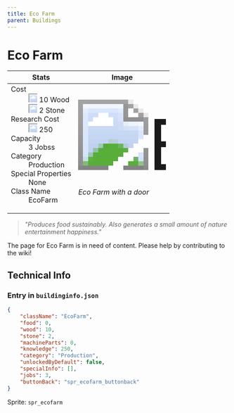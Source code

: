 ```yaml
---
title: Eco Farm
parent: Buildings
---
```

# Eco Farm

[//]: # (Pre-generated content)
<table><thead><tr><th>Stats</th><th>Image</th></tr></thead><tbody><tr><td><dl><dt>Cost</dt><dd><div class="resource-icon"><img style="object-position: -637px -751px;" src="https://tfe2-wiki.github.io/assets/sprites.png"></div> 10 Wood<br><div class="resource-icon"><img style="object-position: -637px -737px;" src="https://tfe2-wiki.github.io/assets/sprites.png"></div> 2 Stone</dd><dt>Research Cost</dt><dd><div class="resource-icon"><img style="object-position: -268px -522px;" src="https://tfe2-wiki.github.io/assets/sprites.png"></div> 250</dd><dt>Capacity</dt><dd>3 Jobss</dd><dt>Category</dt><dd>Production</dd><dt>Special Properties</dt><dd>None</dd><dt>Class Name</dt><dd>EcoFarm</dd></dl></td><td><style>.building-image {width: 200px;height: 200px;overflow: hidden;position: relative;}.building-image img {image-rendering: pixelated;object-fit: none;transform: scale(10);transform-origin: left top;position: absolute;left: 0;top: 0;}.resource-image {width: 200px;height: 200px;overflow: hidden;position: relative;}.resource-image img {image-rendering: pixelated;object-fit: none;transform: scale(20);transform-origin: left top;position: absolute;left: 0;top: 0;}.building-icon {width: 20px;height: 20px;overflow: hidden;position: relative;display: inline-block;}.building-icon img {image-rendering: pixelated;object-fit: none;transform: scale(1);transform-origin: left top;position: absolute;left: 0;top: 0;}.resource-icon {width: 20px;height: 20px;overflow: hidden;position: relative;display: inline-block;}.resource-icon img {image-rendering: pixelated;object-fit: none;transform: scale(2);transform-origin: left top;position: absolute;left: 0;top: 0;}</style><div class="building-image"><img style="object-position: -716px -924px;" src="https://tfe2-wiki.github.io/assets/sprites.png" alt="Eco Farm Back"><img style="object-position: -184px -907px;" src="https://tfe2-wiki.github.io/assets/sprites.png" alt="Eco Farm"></div><i>Eco Farm with a door</i></td></tr></tbody></table><blockquote><i>"Produces food sustainably. Also generates a small amount of nature entertainment happiness."</i></blockquote>

The page for Eco Farm is in need of content. Please help by contributing to the wiki!

## Technical Info
### Entry in `buildinginfo.json`

```json
{
    "className": "EcoFarm",
    "food": 0,
    "wood": 10,
    "stone": 2,
    "machineParts": 0,
    "knowledge": 250,
    "category": "Production",
    "unlockedByDefault": false,
    "specialInfo": [],
    "jobs": 3,
    "buttonBack": "spr_ecofarm_buttonback"
}
```

Sprite: `spr_ecofarm`

